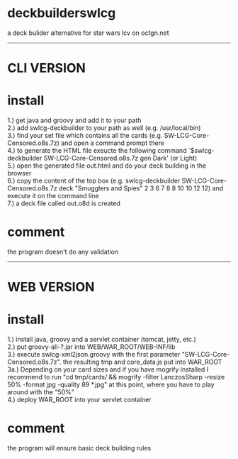 deckbuilderswlcg
================

a deck bulider alternative for star wars lcv on octgn.net

---------------

CLI VERSION
===========

install
=======

1.) get java and groovy and add it to your path<br/>
2.) add swlcg-deckbuilder to your path as well (e.g. /usr/local/bin)<br/>
3.) find your set file which contains all the cards (e.g. SW-LCG-Core-Censored.o8s.7z) and open a command prompt there<br/>
4.) to generate the HTML file exeucte the following command `$swlcg-deckbuilder SW-LCG-Core-Censored.o8s.7z gen Dark' (or Light)<br/>
5.) open the generated file out.html and do your deck building in the browser<br/>
6.) copy the content of the top box (e.g. swlcg-deckbuilder SW-LCG-Core-Censored.o8s.7z deck "Smugglers and Spies" 2 3 6 7 8 8 10 10 12 12) and execute it on the command line<br/>
7.) a deck file called out.o8d is created<br/>

comment
=======

the program doesn't do any validation

---------------

WEB VERSION
===========

install
=======

1.)  install java, groovy and a servlet container (tomcat, jetty, etc.)<br/>
2.)  put groovy-all-?.jar into WEB/WAR_ROOT/WEB-INF/lib<br/>
3.)  execute swlcg-xml2json.groovy with the first parameter "SW-LCG-Core-Censored.o8s.7z". the resulting tmp and core_data.js put into WAR_ROOT<br/>
3a.) Depending on your card sizes and if you have mogrify installed I recommend to run "cd tmp/cards/ && mogrify -filter LanczosSharp -resize 50% -format jpg -quality 89 *.jpg" at this point, where you have to play around with the "50%"<br/>
4.)  deploy WAR_ROOT into your servlet container<br/>

comment
=======

the program will ensure basic deck building rules
